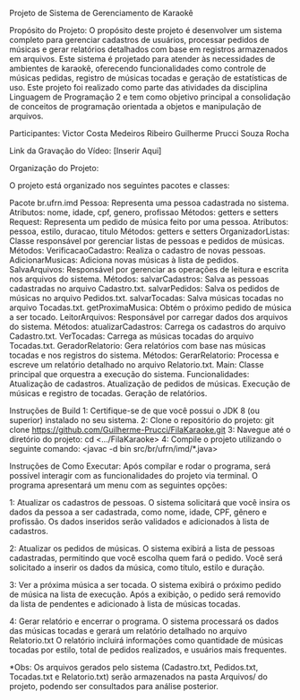 Projeto de Sistema de Gerenciamento de Karaokê

Propósito do Projeto:
  O propósito deste projeto é desenvolver um sistema completo para gerenciar cadastros de usuários, processar pedidos de músicas e gerar relatórios detalhados com base em registros 
  armazenados em arquivos. Este sistema é projetado para atender às necessidades de ambientes de karaokê, oferecendo funcionalidades como controle de músicas pedidas, registro de 
  músicas tocadas e geração de estatísticas de uso. Este projeto foi realizado como parte das atividades da disciplina Linguagem de Programação 2 e tem como objetivo principal 
  a consolidação de conceitos de programação orientada a objetos e manipulação de arquivos.

Participantes:
  Victor Costa Medeiros Ribeiro
  Guilherme Prucci Souza Rocha

Link da Gravação do Vídeo:
  [Inserir Aqui]

Organização do Projeto:

O projeto está organizado nos seguintes pacotes e classes:

Pacote br.ufrn.imd
  Pessoa: Representa uma pessoa cadastrada no sistema.
    Atributos: nome, idade, cpf, genero, profissao
    Métodos: getters e setters
  Request: Representa um pedido de música feito por uma pessoa.
    Atributos: pessoa, estilo, duracao, titulo
    Métodos: getters e setters
  OrganizadorListas: Classe responsável por gerenciar listas de pessoas e pedidos de músicas.
    Métodos:
      VerificacaoCadastro: Realiza o cadastro de novas pessoas.
      AdicionarMusicas: Adiciona novas músicas à lista de pedidos.
  SalvaArquivos: Responsável por gerenciar as operações de leitura e escrita nos arquivos do sistema.
    Métodos:
      salvarCadastros: Salva as pessoas cadastradas no arquivo Cadastro.txt.
      salvarPedidos: Salva os pedidos de músicas no arquivo Pedidos.txt.
      salvarTocadas: Salva músicas tocadas no arquivo Tocadas.txt.
      getProximaMusica: Obtém o próximo pedido de música a ser tocado.
  LeitorArquivos: Responsável por carregar dados dos arquivos do sistema.
    Métodos:
      atualizarCadastros: Carrega os cadastros do arquivo Cadastro.txt.
      VerTocadas: Carrega as músicas tocadas do arquivo Tocadas.txt.
  GeradorRelatorio: Gera relatórios com base nas músicas tocadas e nos registros do sistema.
    Métodos:
      GerarRelatorio: Processa e escreve um relatório detalhado no arquivo Relatorio.txt.
  Main: Classe principal que orquestra a execução do sistema.
    Funcionalidades:
      Atualização de cadastros.
      Atualização de pedidos de músicas.
      Execução de músicas e registro de tocadas.
      Geração de relatórios.



Instruções de Build
  1: Certifique-se de que você possui o JDK 8 (ou superior) instalado no seu sistema.
  2: Clone o repositório do projeto:
    git clone <https://github.com/Guilherme-Prucci/FilaKaraoke.git>
  3: Navegue até o diretório do projeto:
    cd <.../FilaKaraoke>
  4: Compile o projeto utilizando o seguinte comando:
    <javac -d bin src/br/ufrn/imd/*.java>


Instruções de Como Executar:
  Após compilar e rodar o programa, será possível interagir com as funcionalidades do projeto via terminal.
  O programa apresentará um menu com as seguintes opções:
  
  1: Atualizar os cadastros de pessoas.
      O sistema solicitará que você insira os dados da pessoa a ser cadastrada, como nome, idade, CPF, gênero e profissão.
      Os dados inseridos serão validados e adicionados à lista de cadastros.
    
  2: Atualizar os pedidos de músicas.
      O sistema exibirá a lista de pessoas cadastradas, permitindo que você escolha quem fará o pedido.
      Você será solicitado a inserir os dados da música, como título, estilo e duração.
      
  3: Ver a próxima música a ser tocada.
      O sistema exibirá o próximo pedido de música na lista de execução.
      Após a exibição, o pedido será removido da lista de pendentes e adicionado à lista de músicas tocadas.
      
  4: Gerar relatório e encerrar o programa.
      O sistema processará os dados das músicas tocadas e gerará um relatório detalhado no arquivo Relatorio.txt
      O relatório incluirá informações como quantidade de músicas tocadas por estilo, total de pedidos realizados, e usuários mais frequentes.
      
  *Obs: Os arquivos gerados pelo sistema (Cadastro.txt, Pedidos.txt, Tocadas.txt e Relatorio.txt) serão armazenados na pasta Arquivos/ do projeto, 
  podendo ser consultados para análise posterior.
      
      
